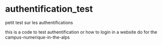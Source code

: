 # authentification_test
petit test sur les authentifications

this is a code to test authentification or how to login in a website
do for the campus-numerique-in-the-alps

